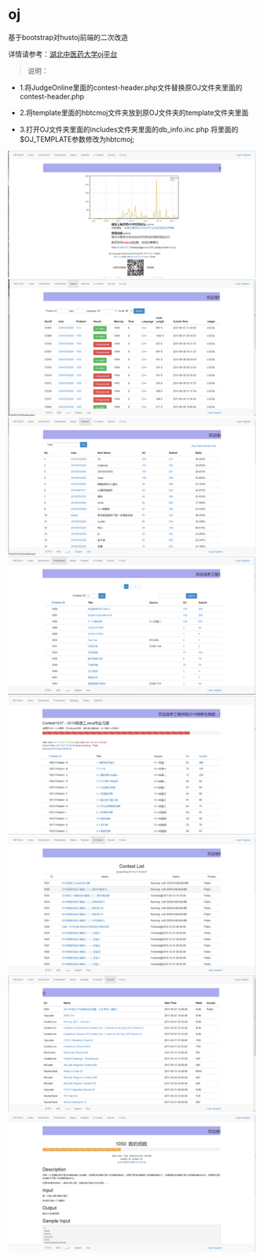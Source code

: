 # oj
基于bootstrap对hustoj前端的二次改造

详情请参考：[湖北中医药大学oj平台](http://218.197.176.101/)<br>

> 说明：

- 1.将JudgeOnline里面的contest-header.php文件替换原OJ文件夹里面的contest-header.php

- 2.将template里面的hbtcmoj文件夹放到原OJ文件夹的template文件夹里面

- 3.打开OJ文件夹里面的includes文件夹里面的db_info.inc.php 将里面的$OJ_TEMPLATE参数修改为hbtcmoj;


![image](https://github.com/futurepw/oj/blob/master/1.png)
![image](https://github.com/futurepw/oj/blob/master/2.png)
![image](https://github.com/futurepw/oj/blob/master/3.png)
![image](https://github.com/futurepw/oj/blob/master/4.png)
![image](https://github.com/futurepw/oj/blob/master/5.png)
![image](https://github.com/futurepw/oj/blob/master/6.png)
![image](https://github.com/futurepw/oj/blob/master/7.png)
![image](https://github.com/futurepw/oj/blob/master/8.png)
